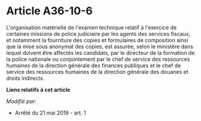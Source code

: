 # Article A36-10-6

L'organisation matérielle de l'examen technique relatif à l'exercice de certaines missions de police judiciaire par les
agents des services fiscaux, et notamment la fourniture des copies et formulaires de composition ainsi que la mise sous
anonymat des copies, est assurée, selon le ministère dans lequel doivent être affectés les candidats, par le directeur de la
formation de la police nationale ou conjointement par le chef de service des ressources humaines de la direction générale des
finances publiques et le chef de service des ressources humaines de la direction générale des douanes et droits indirects.

**Liens relatifs à cet article**

_Modifié par_:

  - Arrêté du 21 mai 2019 - art. 1

